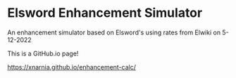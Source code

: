 # Elsword Enhancement Simulator
An enhancement simulator based on Elsword's using rates from Elwiki on 5-12-2022

This is a GitHub.io page!

https://xnarnia.github.io/enhancement-calc/
